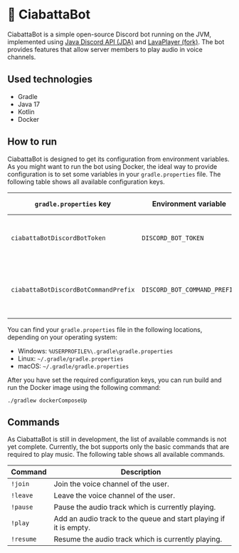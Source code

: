 # :baguette_bread: CiabattaBot

CiabattaBot is a simple open-source Discord bot running on the JVM, implemented using [Java Discord API (JDA)](https://github.com/DV8FromTheWorld/JDA) and [LavaPlayer (fork)](https://github.com/Walkyst/lavaplayer-fork).
The bot provides features that allow server members to play audio in voice channels.

## Used technologies

- Gradle
- Java 17
- Kotlin
- Docker

## How to run

CiabattaBot is designed to get its configuration from environment variables.
As you might want to run the bot using Docker, the ideal way to provide configuration is to set some variables in your `gradle.properties` file.
The following table shows all available configuration keys.

| `gradle.properties` key              | Environment variable         | Required?          | Default value | Description                             |
|--------------------------------------|------------------------------|--------------------|---------------|-----------------------------------------|
| `ciabattaBotDiscordBotToken`         | `DISCORD_BOT_TOKEN`          | :heavy_check_mark: | -             | The bot token of your Discord bot.      |
| `ciabattaBotDiscordBotCommandPrefix` | `DISCORD_BOT_COMMAND_PREFIX` | :x:                | `!`           | The command prefix of your Discord bot. |

You can find your `gradle.properties` file in the following locations, depending on your operating system:

- Windows: `%USERPROFILE%\.gradle\gradle.properties`
- Linux: `~/.gradle/gradle.properties`
- macOS: `~/.gradle/gradle.properties`

After you have set the required configuration keys, you can run build and run the Docker image using the following
command:

```shell
./gradlew dockerComposeUp
```

## Commands

As CiabattaBot is still in development, the list of available commands is not yet complete.
Currently, the bot supports only the basic commands that are required to play music.
The following table shows all available commands.

| Command   | Description                                                       |
|-----------|-------------------------------------------------------------------|
| `!join`   | Join the voice channel of the user.                               |
| `!leave`  | Leave the voice channel of the user.                              |
| `!pause`  | Pause the audio track which is currently playing.                 |
| `!play`   | Add an audio track to the queue and start playing if it is empty. |
| `!resume` | Resume the audio track which is currently playing.                |
